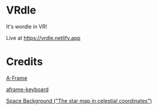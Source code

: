 # VRdle
It's wordle in VR!

Live at https://vrdle.netlify.app

# Credits
[A-Frame](https://aframe.io)

[aframe-keyboard](https://github.com/WandererOU/aframe-keyboard)

[Space Background ("The star map in celestial coordinates")](https://svs.gsfc.nasa.gov/3895)
